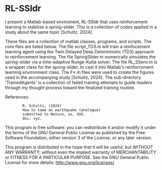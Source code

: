# RL-SSldr

I present a Matlab-based enviroment, RL-SSldr that uses reinforcement learning to stabilize a spring-slider.  This is a collection of codes applied in a study about the same topic [Schultz, 2024].

These files are a collection of matlab classes, programs, and scripts.  The core files are listed below.  The file script_TD3.m will train a reinfocement learning agent using the Twin Delayed Deep Deterministic (TD3) approach to reinforcement learning.  The file SpringSlider.m numerically simulates the spring-slider via a time-adaptive Runge-Kutta solver.  The file RL_SSenv.m is a wrapper class for the spring-slider, to cast it into Matlab's reinforcement learning environment class.  The F*.m files were used to create the figures used in the accompanying study [Schultz, 2024].  The sub-directory 'TrainedAgents' is a collection of failed training attempts to guide readers through my thought process toward the finalized training routine.

References: 
            
            R. Schultz, (2024)
            How to tame an earthquake (analogue)
            submitted to Nature, xx, XXX.
            doi: xyz.
            

This program is free software: you can redistribute it and/or modify it under the terms of the GNU General Public License as published by the Free Software Foundation, either version 3 of the License, or any later version.

This program is distributed in the hope that it will be useful, but WITHOUT ANY WARRANTY; without even the implied warranty of MERCHANTABILITY or FITNESS FOR A PARTICULAR PURPOSE.  See the GNU General Public License for more details: http://www.gnu.org/licenses/
